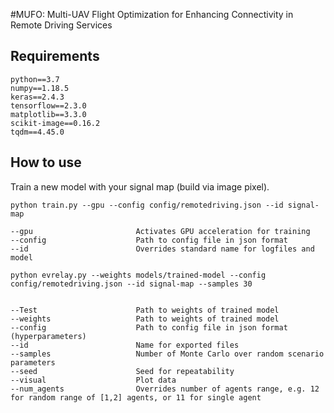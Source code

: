 #MUFO: Multi-UAV Flight Optimization for Enhancing Connectivity in Remote Driving Services



## Requirements

```
python==3.7 
numpy==1.18.5 
keras==2.4.3 
tensorflow==2.3.0 
matplotlib==3.3.0
scikit-image==0.16.2 
tqdm==4.45.0
```


## How to use

Train a new model with your signal map (build via image pixel).

```
python train.py --gpu --config config/remotedriving.json --id signal-map

--gpu                       Activates GPU acceleration for training
--config                    Path to config file in json format
--id                        Overrides standard name for logfiles and model
```

```
python evrelay.py --weights models/trained-model --config config/remotedriving.json --id signal-map --samples 30


--Test                      Path to weights of trained model
--weights                   Path to weights of trained model
--config                    Path to config file in json format (hyperparameters)
--id                        Name for exported files
--samples                   Number of Monte Carlo over random scenario parameters
--seed                      Seed for repeatability
--visual                    Plot data
--num_agents                Overrides number of agents range, e.g. 12 for random range of [1,2] agents, or 11 for single agent
```


